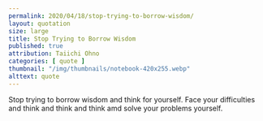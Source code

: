 ```yaml
---
permalink: 2020/04/18/stop-trying-to-borrow-wisdom/
layout: quotation
size: large
title: Stop Trying to Borrow Wisdom
published: true
attribution: Taiichi Ohno
categories: [ quote ]
thumbnail: "/img/thumbnails/notebook-420x255.webp"
alttext: quote
---
```


Stop trying to borrow wisdom and think for yourself. Face your difficulties and think and 
think and think amd solve your problems yourself.
